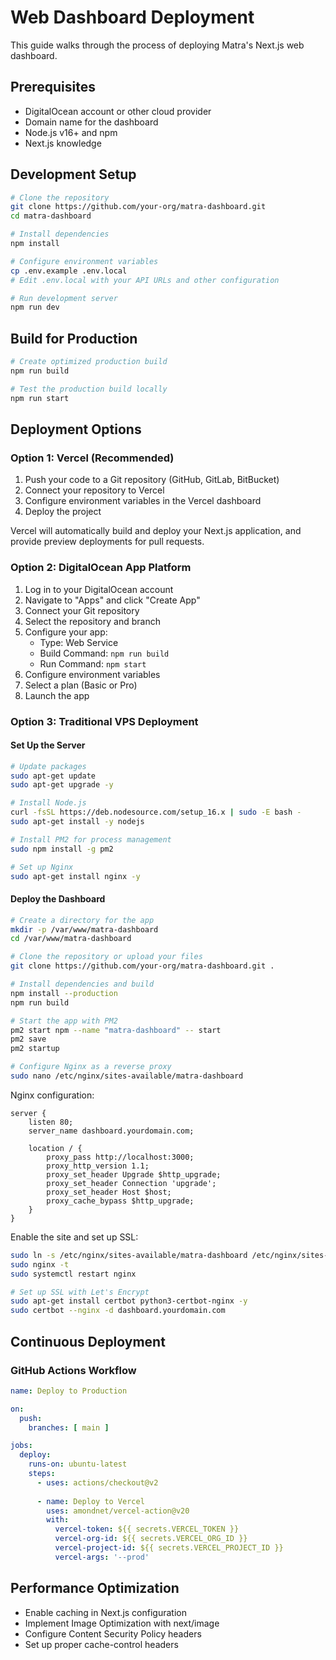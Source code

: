 # Web Dashboard Deployment

This guide walks through the process of deploying Matra's Next.js web dashboard.

## Prerequisites
- DigitalOcean account or other cloud provider
- Domain name for the dashboard
- Node.js v16+ and npm
- Next.js knowledge

## Development Setup
```bash
# Clone the repository
git clone https://github.com/your-org/matra-dashboard.git
cd matra-dashboard

# Install dependencies
npm install

# Configure environment variables
cp .env.example .env.local
# Edit .env.local with your API URLs and other configuration

# Run development server
npm run dev
```

## Build for Production
```bash
# Create optimized production build
npm run build

# Test the production build locally
npm run start
```

## Deployment Options

### Option 1: Vercel (Recommended)

1. Push your code to a Git repository (GitHub, GitLab, BitBucket)
2. Connect your repository to Vercel
3. Configure environment variables in the Vercel dashboard
4. Deploy the project

Vercel will automatically build and deploy your Next.js application, and provide preview deployments for pull requests.

### Option 2: DigitalOcean App Platform

1. Log in to your DigitalOcean account
2. Navigate to "Apps" and click "Create App"
3. Connect your Git repository
4. Select the repository and branch
5. Configure your app:
   - Type: Web Service
   - Build Command: `npm run build`
   - Run Command: `npm start`
6. Configure environment variables
7. Select a plan (Basic or Pro)
8. Launch the app

### Option 3: Traditional VPS Deployment

#### Set Up the Server
```bash
# Update packages
sudo apt-get update
sudo apt-get upgrade -y

# Install Node.js
curl -fsSL https://deb.nodesource.com/setup_16.x | sudo -E bash -
sudo apt-get install -y nodejs

# Install PM2 for process management
sudo npm install -g pm2

# Set up Nginx
sudo apt-get install nginx -y
```

#### Deploy the Dashboard
```bash
# Create a directory for the app
mkdir -p /var/www/matra-dashboard
cd /var/www/matra-dashboard

# Clone the repository or upload your files
git clone https://github.com/your-org/matra-dashboard.git .

# Install dependencies and build
npm install --production
npm run build

# Start the app with PM2
pm2 start npm --name "matra-dashboard" -- start
pm2 save
pm2 startup

# Configure Nginx as a reverse proxy
sudo nano /etc/nginx/sites-available/matra-dashboard
```

Nginx configuration:
```nginx
server {
    listen 80;
    server_name dashboard.yourdomain.com;

    location / {
        proxy_pass http://localhost:3000;
        proxy_http_version 1.1;
        proxy_set_header Upgrade $http_upgrade;
        proxy_set_header Connection 'upgrade';
        proxy_set_header Host $host;
        proxy_cache_bypass $http_upgrade;
    }
}
```

Enable the site and set up SSL:
```bash
sudo ln -s /etc/nginx/sites-available/matra-dashboard /etc/nginx/sites-enabled/
sudo nginx -t
sudo systemctl restart nginx

# Set up SSL with Let's Encrypt
sudo apt-get install certbot python3-certbot-nginx -y
sudo certbot --nginx -d dashboard.yourdomain.com
```

## Continuous Deployment

### GitHub Actions Workflow
```yaml
name: Deploy to Production

on:
  push:
    branches: [ main ]

jobs:
  deploy:
    runs-on: ubuntu-latest
    steps:
      - uses: actions/checkout@v2
      
      - name: Deploy to Vercel
        uses: amondnet/vercel-action@v20
        with:
          vercel-token: ${{ secrets.VERCEL_TOKEN }}
          vercel-org-id: ${{ secrets.VERCEL_ORG_ID }}
          vercel-project-id: ${{ secrets.VERCEL_PROJECT_ID }}
          vercel-args: '--prod'
```

## Performance Optimization
- Enable caching in Next.js configuration
- Implement Image Optimization with next/image
- Configure Content Security Policy headers
- Set up proper cache-control headers 